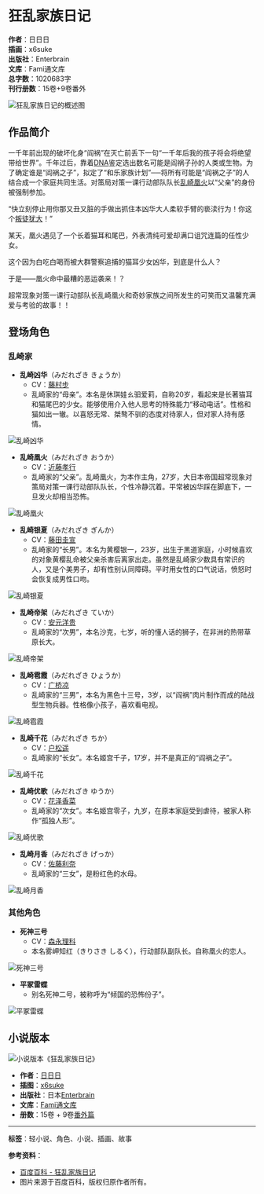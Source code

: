# 狂乱家族日记

**作者**：日日日  
**插画**：x6suke  
**出版社**：Enterbrain  
**文库**：Fami通文库  
**总字数**：1020683字  
**刊行册数**：15卷+9卷番外  

![狂乱家族日记的概述图](https://bkimg.cdn.bcebos.com/pic/0eb30f2442a7d9330893cca9a14bd11373f00134?x-bce-process=image/resize,m_lfit,w_536,limit_1/quality,Q_70)

## 作品简介

一千年前出现的破坏化身“阎祸”在灭亡前丢下一句“一千年后我的孩子将会将绝望带给世界”。千年过后，靠着[DNA](https://baike.baidu.com/item/DNA)鉴定选出数名可能是阎祸子孙的人类或生物。为了确定谁是“阎祸之子”，拟定了“和乐家族计划”──将所有可能是“阎祸之子”的人结合成一个家庭共同生活。对策局对策一课行动部队队长[乱崎凰火](https://baike.baidu.com/item/%E4%B9%B1%E5%B4%8E%E5%87%B0%E7%81%AB/9265090)以“父亲”的身份被强制参加。

“快立刻停止用你那又丑又脏的手做出抓住本凶华大人柔软手臂的亵渎行为！你这个[叛徒犹大](https://baike.baidu.com/item/%E5%8F%9B%E5%BE%92%E7%8A%B9%E5%A4%A7/3860742)！”

某天，凰火遇见了一个长着猫耳和尾巴，外表清纯可爱却满口诅咒连篇的任性少女。

这个因为白吃白喝而被大群警察追捕的猫耳少女凶华，到底是什么人？

于是——凰火命中最糟的恶运袭来！？

超常现象对策一课行动部队长乱崎凰火和奇妙家族之间所发生的可笑而又温馨充满爱与考验的故事！！

## 登场角色

### 乱崎家

- **乱崎凶华**（みだれざき きょうか） 
  - CV：[藤村步](https://baike.baidu.com/item/%E8%97%A4%E6%9D%91%E6%AD%A5/0)
  - 乱崎家的“母亲”。本名是休琪娃ㄠ驲爱莉，自称20岁，看起来是长著猫耳和猫尾巴的少女。能够使用介入他人思考的特殊能力“移动电话”。性格和猫如出一辙。以喜怒无常、桀骜不驯的态度对待家人，但对家人持有感情。

![乱崎凶华](https://bkimg.cdn.bcebos.com/pic/8bc3a701b84c0b3b728da533?x-bce-process=image/format,f_auto/resize,m_lfit,limit_1,h_210)

- **乱崎凰火**（みだれざき おうか） 
  - CV：[近藤孝行](https://baike.baidu.com/item/%E8%BF%91%E8%97%A4%E5%AD%9D%E8%A1%8C/0)
  - 乱崎家的“父亲”。乱崎凰火，为本作主角，27岁，大日本帝国超常现象对策局对策一课行动部队队长，个性冷静沉着。平常被凶华踩在脚底下，一旦发火却相当恐怖。

![乱崎凰火](https://bkimg.cdn.bcebos.com/pic/caae680928eb51972fddd433?x-bce-process=image/format,f_auto/resize,m_lfit,limit_1,h_211)

- **乱崎银夏**（みだれざき ぎんか） 
  - CV：[藤田圭宣](https://baike.baidu.com/item/%E8%97%A4%E7%94%B0%E5%9C%AD%E5%AE%A3/0)
  - 乱崎家的“长男”。本名为黄樱银一，23岁，出生于黑道家庭，小时候喜欢的对象黄樱乱命被父亲杀害后离家出走。虽然是乱崎家少数具有常识的人，又是个美男子，却有性别认同障碍。平时用女性的口气说话，愤怒时会恢复成男性口吻。

![乱崎银夏](https://bkimg.cdn.bcebos.com/pic/509b9fcbf1044bc553664f3d?x-bce-process=image/format,f_auto/resize,m_lfit,limit_1,h_212)

- **乱崎帝架**（みだれざき ていか） 
  - CV：[安元洋贵](https://baike.baidu.com/item/%E5%AE%89%E5%85%83%E6%B4%8B%E8%B4%B5/0)
  - 乱崎家的“次男”，本名沙克，七岁，听的懂人话的狮子，在非洲的热带草原长大。

![乱崎帝架](https://bkimg.cdn.bcebos.com/pic/b110e6197cfdcb42dbb4bd04?x-bce-process=image/format,f_auto/resize,m_lfit,limit_1,h_212)

- **乱崎雹霞**（みだれざき ひょうか） 
  - CV：[广桥凉](https://baike.baidu.com/item/%E5%B9%BF%E6%A1%A5%E5%87%89/0)
  - 乱崎家的“三男”，本名为黑色十三号，3岁，以“阎祸”肉片制作而成的陆战型生物兵器。性格像小孩子，喜欢看电视。

![乱崎雹霞](https://bkimg.cdn.bcebos.com/pic/9252ae7e9e879b000cd7dae5?x-bce-process=image/format,f_auto/resize,m_lfit,limit_1,h_212)

- **乱崎千花**（みだれざき ちか） 
  - CV：[户松遥](https://baike.baidu.com/item/%E6%88%B7%E6%9D%BE%E9%81%A5/0)
  - 乱崎家的“长女”。本名姬宫千子，17岁，并不是真正的“阎祸之子”。

![乱崎千花](https://bkimg.cdn.bcebos.com/pic/b87985503dce2b5a853524e2?x-bce-process=image/format,f_auto/resize,m_lfit,limit_1,h_211)

- **乱崎优歌**（みだれざき ゆうか） 
  - CV：[花泽香菜](https://baike.baidu.com/item/%E8%8A%B1%E6%B3%BD%E9%A6%99%E8%8F%9C/0)
  - 乱崎家的“次女”。本名姬宫零子，九岁，在原本家庭受到虐待，被家人称作“孤独人形”。

![乱崎优歌](https://bkimg.cdn.bcebos.com/pic/373bc4b4b6fcd04b8bd4b2e8?x-bce-process=image/format,f_auto/resize,m_lfit,limit_1,h_211)

- **乱崎月香**（みだれざき げっか） 
  - CV：[佐藤利奈](https://baike.baidu.com/item/%E4%BD%90%E8%97%A4%E5%88%A9%E5%A5%88/0)
  - 乱崎家的“三女”，是粉红色的水母。

![乱崎月香](https://bkimg.cdn.bcebos.com/pic/d0526df05e11a497a40f52e9?x-bce-process=image/format,f_auto/resize,m_lfit,limit_1,h_212)

### 其他角色

- **死神三号** 
  - CV：[森永理科](https://baike.baidu.com/item/%E6%A3%AE%E6%B0%B8%E7%90%86%E7%A7%91/0)
  - 本名雾岬知红（きりさき しるく），行动部队副队长。自称凰火的恋人。

![死神三号](https://bkimg.cdn.bcebos.com/pic/0db52fad282d0d5b4a36d632?x-bce-process=image/format,f_auto/resize,m_lfit,limit_1,h_249)

- **平冢雷蝶**
  - 别名死神二号，被称呼为“倾国的恐怖份子”。

![平冢雷蝶](https://bkimg.cdn.bcebos.com/pic/b8405490944bfddca977a4bf?x-bce-process=image/format,f_auto/resize,m_lfit,limit_1,h_226)

## 小说版本

![小说版本《狂乱家族日记》](https://bkimg.cdn.bcebos.com/pic/d35a10f4d9ce5356ddc474f1?x-bce-process=image/format,f_auto/resize,m_lfit,limit_1,h_604)

- **作者**：[日日日](https://baike.baidu.com/item/%E6%97%A5%E6%97%A5%E6%97%A5/9398597)
- **插图**：[x6suke](https://baike.baidu.com/item/x6suke/9398626)
- **出版社**：日本[Enterbrain](https://baike.baidu.com/item/Enterbrain)
- **文库**：[Fami通文库](https://baike.baidu.com/item/Fami%E9%80%9A%E6%96%87%E5%BA%93/1964580)
- **册数**：15卷 + 9卷[番外篇](https://baike.baidu.com/item/%E7%95%AA%E5%A4%96%E7%AF%87/9546264)

---

**标签**：轻小说、角色、小说、插画、故事

**参考资料**：  
- [百度百科 - 狂乱家族日记](https://www.baidu.com/s?ie=utf-8&fr=bks0000&wd=狂乱家族日记)  
- 图片来源于百度百科，版权归原作者所有。